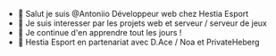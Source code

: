- 👋 Salut je suis @Antoniio Développeur web chez Hestia Esport
- 👀 Je suis interesser par les projets web et serveur / serveur de jeux
- 🌱 Je continue d'en apprendre tout les jours !
- 💞️ Hestia Esport en partenariat avec D.Ace / Noa et PrivateHeberg
